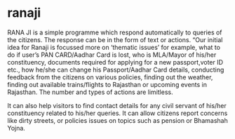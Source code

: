 # ranaji
RANA JI is a simple programme which respond automatically to queries of the citizens.
The response can be in the form of text or actions. “Our initial idea for Ranaji is focussed more on ‘thematic issues’ for example, what to do if user’s PAN CARD/Aadhar Card is lost, who is MLA/Mayor of his/her constituency, documents required for applying for a new passport,voter ID etc., how he/she can change his Passport/Aadhar Card details, conducting feedback from the citizens on various policies, finding out the weather, finding out available trains/flights to Rajasthan or upcoming events in Rajasthan. The number and types of actions are limitless.

It can also help visitors to find contact details for any civil servant of his/her constituency related to his/her queries.
It can allow citizens report concerns like dirty streets, or policies issues on topics such as pension or Bhamashah Yojna.
